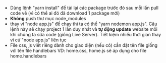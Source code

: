 - Dùng lệnh "yarn install" để tải lại các package trước đó sau mỗi lần pull code về (vì có thể ai đó đã download 1 package mới)
- **Không** push thư mục node_modules
- thay vì "node app.js" để chạy thì ta có thể "yarn nodemon app.js". Câu lệnh này sẽ chạy project 1 lần duy nhất và **tự động update** website mỗi khi chúng ta sửa code (giống Live Server). Tiết kiệm nhiều thời gian thay vì cứ "node app.js" liên tục
- File css, js viết riêng dành cho giao diện (nếu có) cần đặt tên file giống với tên file handlebars
VD: home.css, home.js sẽ áp dụng cho file home.handlebars